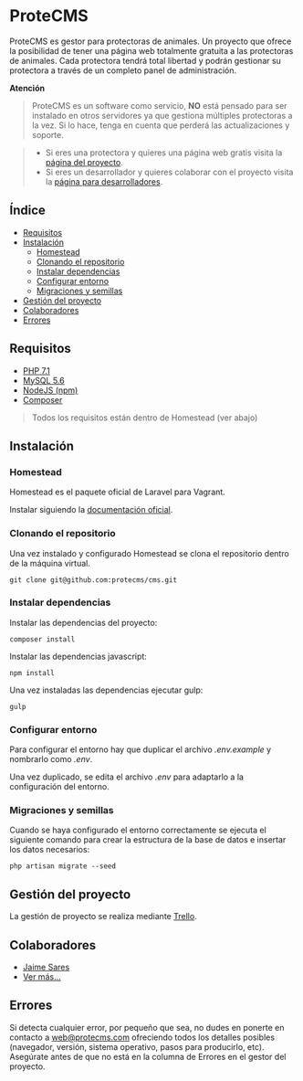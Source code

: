 # ProteCMS

ProteCMS es gestor para protectoras de animales. Un proyecto que ofrece la posibilidad de tener una página web totalmente gratuita a las protectoras de animales. Cada protectora tendrá total libertad y podrán gestionar su protectora a través de un completo panel de administración.

**Atención**

> ProteCMS es un software como servicio, __NO__ está pensado para ser instalado en otros servidores ya que gestiona múltiples protectoras a la vez. Si lo hace, tenga en cuenta que perderá las actualizaciones y soporte. 

> * Si eres una protectora y quieres una página web gratis visita la [página del proyecto](http://protecms.com).
> * Si eres un desarrollador y quieres colaborar con el proyecto visita la [página para desarrolladores](http://protecms.com/desarrolladores).


## Índice
* [Requisitos](#requisitos)
* [Instalación](#instalacion)
    * [Homestead](#homestead)
    * [Clonando el repositorio](#clonando-el-repositorio)
    * [Instalar dependencias](#instalar-dependencias)
    * [Configurar entorno](#configurar-entorno)
    * [Migraciones y semillas](#migraciones-y-semillas)
* [Gestión del proyecto](#gestion-del-proyecto)
* [Colaboradores](#colaboradores)
* [Errores](#errores)

## Requisitos
- [PHP 7.1](http://php.net/)
- [MySQL 5.6](https://www.mysql.com/)
- [NodeJS (npm)](https://nodejs.org/)
- [Composer](https://getcomposer.org/)

> Todos los requisitos están dentro de Homestead (ver abajo)

## Instalación

### Homestead

Homestead es el paquete oficial de Laravel para Vagrant. 

Instalar siguiendo la [documentación oficial](https://laravel.com/docs/5.3/homestead).

### Clonando el repositorio

Una vez instalado y configurado Homestead se clona el repositorio dentro de la máquina virtual.

```
git clone git@github.com:protecms/cms.git
```

### Instalar dependencias

Instalar las dependencias del proyecto:

```
composer install
```

Instalar las dependencias javascript:

```
npm install
```

Una vez instaladas las dependencias ejecutar gulp:

```
gulp
```

### Configurar entorno

Para configurar el entorno hay que duplicar el archivo *.env.example* y nombrarlo como *.env*.

Una vez duplicado, se edita el archivo *.env* para adaptarlo a la configuración del entorno.

### Migraciones y semillas

Cuando se haya configurado el entorno correctamente se ejecuta el siguiente comando para crear la estructura de la base de datos e insertar los datos necesarios:

```
php artisan migrate --seed
```

## Gestión del proyecto

La gestión de proyecto se realiza mediante [Trello](https://trello.com/b/j4eAFtN1/protecms).

## Colaboradores
- [Jaime Sares](http://jaimesares.com)
- [Ver más...](https://github.com/protecms/cms/graphs/contributors)

## Errores

Si detecta cualquier error, por pequeño que sea, no dudes en ponerte en contacto a web@protecms.com ofreciendo todos los detalles posibles (navegador, versión, sistema operativo, pasos para producirlo, etc). Asegúrate antes de que no está en la columna de Errores en el gestor del proyecto.

